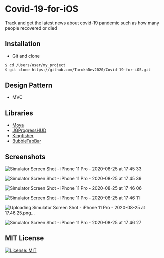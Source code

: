 # Covid-19-for-iOS
Track and get the latest news about covid-19 pandemic such as how many people recovered or died

## Installation ##
* Git and clone <br/>
```bash
$ cd /Users/user/my_project
$ git clone https://github.com/TarokhDev2020/Covid-19-for-iOS.git
```

## Design Pattern ##
* MVC

## Libraries ##
* [Moya](https://github.com/Moya/Moya)
* [JGProgressHUD](https://github.com/JonasGessner/JGProgressHUD)
* [Kingfisher](https://github.com/onevcat/Kingfisher)
* [BubbleTabBar](https://github.com/Cuberto/bubble-icon-tabbar)

## Screenshots ##
![Simulator Screen Shot - iPhone 11 Pro - 2020-08-25 at 17 45 33](https://user-images.githubusercontent.com/72879576/96607084-d89e9300-1304-11eb-9f72-44a4e4921306.png)

![Simulator Screen Shot - iPhone 11 Pro - 2020-08-25 at 17 45 39](https://user-images.githubusercontent.com/72879576/96607091-db998380-1304-11eb-92c5-943fdc1b7242.png)

![Simulator Screen Shot - iPhone 11 Pro - 2020-08-25 at 17 46 06](https://user-images.githubusercontent.com/72879576/96607130-e6ecaf00-1304-11eb-9a22-543e09528b83.png)

![Simulator Screen Shot - iPhone 11 Pro - 2020-08-25 at 17 46 11](https://user-images.githubusercontent.com/72879576/96607128-e6ecaf00-1304-11eb-8e01-5f7b5006270d.png)

![Uploading Simulator Screen Shot - iPhone 11 Pro - 2020-08-25 at 17.46.25.png…]()

![Simulator Screen Shot - iPhone 11 Pro - 2020-08-25 at 17 46 27](https://user-images.githubusercontent.com/72879576/96607167-f1a74400-1304-11eb-8696-e99fe22617c0.png)


## MIT License ##
[![License: MIT](https://img.shields.io/badge/License-MIT-yellow.svg)](https://opensource.org/licenses/MIT)
